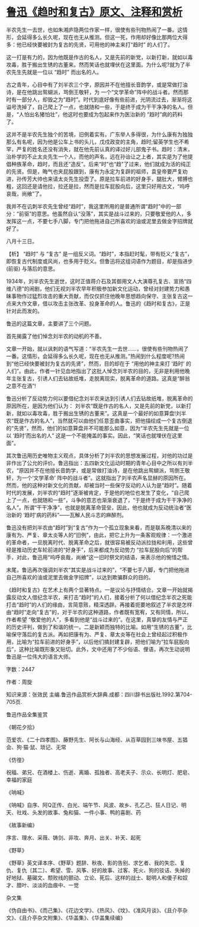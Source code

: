 # [鲁迅《趋时和复古》原文、注释和赏析](https://www.vrrw.net/wx/9751.html)

半农先生一去世，也如朱湘庐隐两位作家一样，很使有些刊物热闹了一番。这情形，会延得多么长久呢，现在也无从推测。但这一死，作用却好像比那两位大得多：他已经快要被封为复古的先贤，可用他的神主来打“趋时” 的人们了。

这一打是有力的，因为他既是作古的名人，又是先前的新党，以新打新，就如以毒攻毒，胜于搬出生锈的古董来。然而笑话也就埋伏在这里面。为什么呢?就为了半农先生先就是一位以 “趋时” 而出名的人。

古之青年，心目中有了刘半农三个字，原因并不在他擅长音韵学，或是常做打油诗，是在他跳出鸳蝴派，骂倒王敬轩，为 一个“文学革命”阵中的战斗者。然而那时有一部分人，却毁之为“趋时”。时代到底好像有些前进，光阴流过去，渐渐将这谥号洗掉了，自己爬上了一点，也就随和一些，于是终于成为干干净净的名人。但是，“人怕出名猪怕壮”，他这时也要成为包起来作为医治新的 “趋时”病的药料了。

这并不是半农先生独个的苦境，旧例着实有。广东举人多得很，为什么康有为独独那么有名呢，因为他是公车上书的头儿，戊戍政变的主角，趋时;留英学生也不希罕，严复的姓名还没有消失，就在他先前认真的译过好儿部鬼子书。趋时：清末，治朴学的不止太炎先生一个人，而他的声名，远在孙诒让之上者，其实是为了他提倡种族革命，趋时，而且还“造反”。后来“时”也“趋”了过来，他们就成为活的纯正的先贤。但是，晦气也夹屁股跟到，康有为永定为复辟的祖师，袁皇帝要严复劝进，孙传芳大帅也来请太炎先生投壶了。原是拉车前进的好身手，腿肚大，臂膊也粗，这回还是请他拉，拉还是拉，然而是拉车屁股向后，这里只好用古文，“呜呼哀哉，尚飨”了。

我并不在讥刺半农先生曾经“趋时”，我这里所用的是普通所谓“趋时”中的一部分：“前驱”的意思。他虽然自认“没落”，其实是战斗过来的，只要敬爱他的人，多发挥这一点，不要七手八脚，专门把他拖进自己所喜欢的油或泥里去做金字招牌就好了。

八月十三日。



【析】 “趋时” 与 “复古” 是一组反义词。“趋时”，本指赶时髦，带有贬义;“复古”，即恢复古代制度或风尚，也多用于贬义。但鲁迅将这组词语作为题目，却是指进步 (前驱) 与落后的意思。

1934年，刘半农先生逝世，这时正值蒋介石及其御用文人大演尊孔复古、宣扬“四维八德”的闹剧，他们无视刘半农早年积极参加新文化运动，曾经对封建势力和愚昧事物作过猛烈攻击的重大贡献，而仅仅抓住他晚年思想趋向保守、主张复古这一点来大作文章，借以攻击主张改革、投身革命的人。鲁迅的《趋时和复古》，正是针对此而发的。

鲁迅的这篇文章，主要讲了三个问题。

首先揭露了他们悼念刘半农的动机的不善。

文章一开始，就以讽刺的语气写道：“半农先生一去世……，很使有些刊物热闹了一番。这情形，会延得多么长久呢，现在也无从推测。”热闹到什么程度呢?热闹到“他已经快要被封为复古的先贤”，然而，目的却在于 “用他的神主来打 ‘趋时’ 的人们”。由此，作者一针见血地指出了这批人悼念刘半农的目的，无非是利用他晚年主张复古，引诱人们去钻故纸堆，走脱离现实，脱离革命的道路。这真是“醉翁之意不在酒”!

鲁迅分析了反动势力何以要借纪念刘半农来达到引诱人们去钻故纸堆，脱离革命的原因所在，是因为他们认为： 刘半农“既是作古的名人，又是先前的新党，以新打新，就如以毒攻毒，胜于搬出生锈的古董来”。这真是一个最好的如意算盘!刘半农“既是作古的名人”，当然就可以由他们任意歪曲事实，把他描绘成一个复古倒退的“先贤”，然而，他们的如意算盘并不可能那么如意，因为“半农先生先就是一位以 ‘趋时’而出名的人” 这是一个不能掩盖的事实。因此，“笑话也就埋伏在这里面”。

其次鲁迅用历史唯物主义观点，具体分析了刘半农的思想发展过程，对他的功过是非作出了公允的评价。鲁迅指出：五四新文化运动时期的青年心目中之所以有刘半农，“原因并不在他擅长音韵学，或是常做打油诗，是在他跳出鸳蝴派，骂倒王敬轩，为一个‘文学革命’ 阵中的战斗者”。这就指出了刘半农声名显赫的原因所在。然而，他的这种对新文化的贡献，却被当时一些保守反动的人认为是“趋时”。随着时代的发展，刘半农的“趋时”逐渐被肯定，于是他的地位也发生了变化，“自己爬上了一点，也就随和一些”，斗争的意志也渐渐衰退了，“于是终于成为干干净净的名人”。所谓“干干净净”，也就是脱离革命营垒，因此，他也就成为反动统治者“医治新的 ‘趋时’病的药料”——瓦解人民斗志的麻醉剂。

鲁迅没有把刘半农由“趋时”到“复古”作为一个孤立现象来看，而是联系晚清以来的康有为、严复、章太炎等人的“旧例”，由此，把它上升为一条客观规律：一个激进的革命者，一旦脱离时代、脱离革命之后，就很容易被反动派拉拢和利用，这些曾经是推动历史车轮前进的“好身手”，后来都成为反动势力 “拉车屁股向后”的帮手，对此，鲁迅用“呜呼哀哉，尚飨”这一旧时祭文的结语，来表示他的惋惜之情。

末尾，鲁迅再次强调刘半农“其实是战斗过来的”，“不要七手八脚，专门把他拖进自己所喜欢的油或泥里去做金字招牌”，以达到欺骗群众的目的。

《趋时和复古》在艺术上有两个显著特点。一是议论与抒情结合。文章一开始就揭露反动文人借纪念半农，来打击“趋时”的人们，接着分析了何以借纪念半农之死能打击“趋时”的人们的缘由，言简意赅，精深透辟。再接着扼要地叙述了半农是怎样由“趋时”走向“复古”的，对于半农的这种道路，作者既有宽宥，又有同情，所以，作者希望 “敬爱他的人”，多看到他是“战斗过来的”。在这里，真挚的友情与严正的历史评判，做到了和谐的统一。二是新颖而独特的比喻。如用“生锈的古董”，比喻保守落后的复古派。再如把康有为、严复、章太炎等在社会上曾经起过积极作用，比喻为“拉车前进的好身手”，以后他们搞封建复辟，把他们喻为“拉车屁股向后”，这种比喻既形象又贴切。此外，文中还用了不少俗语、俚语，再次生动说明鲁迅是一位伟大的语言大师。

字数：2447

作者：周旋

知识来源：张效民 主编.鲁迅作品赏析大辞典.成都：四川辞书出版社.1992.第704-705页.

鲁迅作品全集鉴赏

《朝花夕拾》

范爱农、《二十四孝图》、藤野先生、阿长与山海经、从百草园到三味书屋、五猖会、狗·猫·鼠、琐记、无常

《仿徨》

祝福、弟兄、在酒楼上、伤逝、离婚、孤独者、高老夫子、示众、长明灯、肥皂、幸福的家庭

《呐喊》

《呐喊》自序、阿Q正传、白光、端午节、风波、故乡、孔乙己、狂人日记、明天、社戏、头发的故事、兔和猫、一件小事、鸭的喜剧、药

《故事新编》

序言、理水、采薇、铸剑、非攻、奔月、出关、补天、起死

《野草》

《野草》英文译本序、《野草》题辞、秋夜、影的告别、求乞者、我的失恋、复仇、复仇〔其二〕、希望、雪、风筝、好的故事、过客、死火、狗的驳诘、失掉的好地狱、墓碣文、颓败线的颤动、立论、死后、这样的战士、聪明人和傻子和奴才、腊叶、淡淡的血痕中、一觉

杂文集

《伪自由书》、《而己集》、《花边文学》、《热风》、《坟》、《准风月谈》、《且介亭杂文》、《且介亭杂文附集》、《华盖集》、《华盖集续编》

